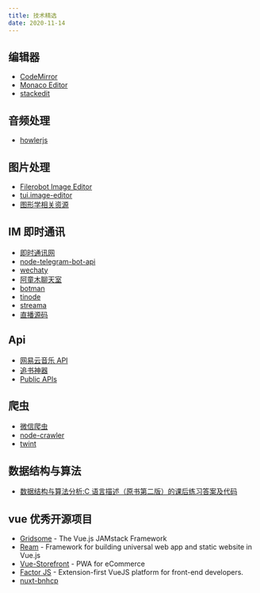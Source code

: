 ```yaml
---
title: 技术精选
date: 2020-11-14
---
```


## 编辑器

- [CodeMirror](https://codemirror.net/)
- [Monaco Editor](https://microsoft.github.io/monaco-editor/)
- [stackedit](https://github.com/benweet/stackedit)

## 音频处理

- [howlerjs](https://howlerjs.com/)

## 图片处理

- [Filerobot Image Editor](https://github.com/scaleflex/filerobot-image-editor)
- [tui.image-editor](https://github.com/nhn/tui.image-editor)
- [图形学相关资源](https://github.com/FancyVin/fun-with-graphics)

## IM 即时通讯

- [即时通讯网](http://www.52im.net/thread-464-1-1.html)
- [node-telegram-bot-api](https://github.com/yagop/node-telegram-bot-api)
- [wechaty](https://github.com/wechaty/wechaty)
- [阿童木聊天室](https://github.com/genaller/genal-chat)
- [botman](https://github.com/botman/botman)
- [tinode](https://github.com/tinode/chat)
- [streama](https://github.com/streamaserver/streama)
- [直播源码](https://github.com/DOUBLE-Baller/momo)

## Api

- [网易云音乐 API](https://binaryify.github.io/NeteaseCloudMusicApi/#/?id=neteasecloudmusicapi)
- [追书神器](https://github.com/xiadd/zhuishushenqi)
- [Public APIs](https://github.com/public-apis/public-apis)

## 爬虫

- [微信爬虫](https://github.com/striver-ing/wechat-spider)
- [node-crawler](https://github.com/bda-research/node-crawler)
- [twint](https://github.com/twintproject/twint)

## 数据结构与算法

- [数据结构与算法分析:C 语言描述（原书第二版）的课后练习答案及代码](https://github.com/stdwal/data-structures-and-algorithm-analysis-in-c)

## vue 优秀开源项目

- [Gridsome](https://github.com/gridsome/gridsome) - The Vue.js JAMstack
  Framework
- [Ream](https://github.com/ream/ream) - Framework for building universal web
  app and static website in Vue.js
- [Vue-Storefront](https://github.com/DivanteLtd/vue-storefront) - PWA for
  eCommerce
- [Factor JS](https://github.com/fiction-com/factor) - Extension-first VueJS
  platform for front-end developers.
- [nuxt-bnhcp](https://github.com/github1586/nuxt-bnhcp)
